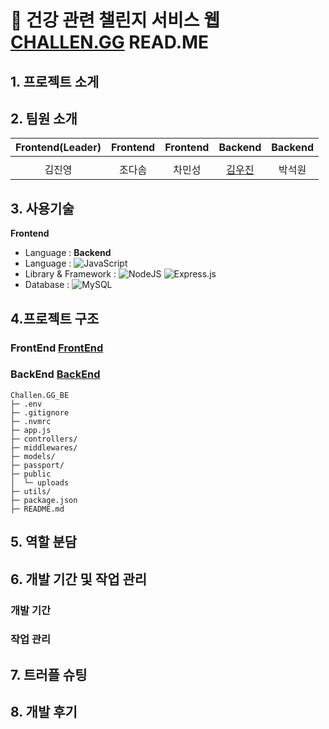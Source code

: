 # 💪 건강 관련 챌린지 서비스 웹 [CHALLEN.GG](https://github.com/JOY-org/CHALLEN.GG_DOC) READ.ME

## 1. 프로젝트 소게 

## 2. 팀원 소개
|                                          Frontend(Leader)                                           |                                         Frontend                                          |                                         Frontend                                          |                                         Backend                                         |                                           Backend                                           |            
| :----------------------------------------------------------------------------------------: | :--------------------------------------------------------------------------------------: | :--------------------------------------------------------------------------------------: | :-------------------------------------------------------------------------------------: | :--------------------------------------------------------------------------------------: |
|  |  |  |  | 
|                            김진영                            |                           조다솜                          |                          차민성                        |                         [김우진](https://github.com/kwj7554)                        |                          박석원                        |                          

## 3. 사용기술 
**Frontend**
- Language : 
**Backend**
- Language : ![JavaScript](https://img.shields.io/badge/javascript-%23323330.svg?style=for-the-badge&logo=javascript&logoColor=%23F7DF1E)
- Library & Framework :
  ![NodeJS](https://img.shields.io/badge/node.js-6DA55F?style=for-the-badge&logo=node.js&logoColor=white)
  ![Express.js](https://img.shields.io/badge/express.js-%23404d59.svg?style=for-the-badge&logo=express&logoColor=%2361DAFB)
- Database : ![MySQL](https://img.shields.io/badge/mysql-4479A1.svg?style=for-the-badge&logo=mysql&logoColor=white)
## 4.프로젝트 구조
### FrontEnd [FrontEnd](https://github.com/JOY-org/CHALLEN.GG_FE)
### BackEnd [BackEnd](https://github.com/JOY-org/CHALLEN.GG_BE)
```
Challen.GG_BE
├─ .env
├─ .gitignore
├─ .nvmrc
├─ app.js
├─ controllers/
├─ middlewares/
├─ models/
├─ passport/
├─ public
│  └─ uploads
├─ utils/
├─ package.json
├─ README.md
```
## 5. 역할 분담

## 6. 개발 기간 및 작업 관리
### 개발 기간
### 작업 관리

## 7. 트러플 슈팅
## 8. 개발 후기
